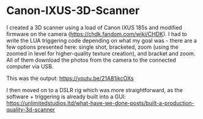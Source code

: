 # Canon-IXUS-3D-Scanner

I created a 3D scanner using a load of Canon IXUS 185s and modified firmware on the camera (https://chdk.fandom.com/wiki/CHDK). I had to write the LUA triggering code depending on what my goal was - there are a few options presented here: single shot, bracketed, zoom (using the zoomed in level for higher-quality texture creation), and bracket and zoom. All of them download the photos from the camera to the connected computer via USB.

This was the output: https://youtu.be/21A81ikcOXs

I then moved on to a DSLR rig which was more straightforward, as the software + triggering is already built into a GUI: https://unlimitedstudios.ltd/what-have-we-done-posts/built-a-production-quality-3d-scanner
